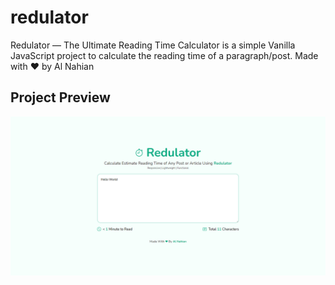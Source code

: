 # redulator
Redulator — The Ultimate Reading Time Calculator is a simple Vanilla JavaScript project to calculate the reading time of a paragraph/post. Made with ❤ by Al Nahian

## Project Preview
<img src="https://github.com/alnahian2003/redulator/blob/master/redulator-ss.jpg"/>
